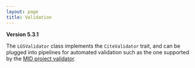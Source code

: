 ```yaml
---
layout: page
title: Validation
---
```



**Version 5.3.1**

The `LGSValidator` class implements the `CiteValidator` trait, and can be plugged into pipelines for automated validation such as the one supported by the [MID project validator](https://github.com/hcmid/projectvalidator).
